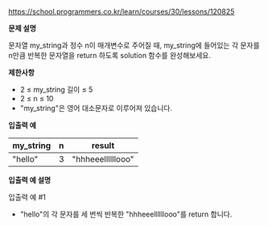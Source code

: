https://school.programmers.co.kr/learn/courses/30/lessons/120825

**문제 설명**

문자열 my_string과 정수 n이 매개변수로 주어질 때, my_string에 들어있는 각 문자를 n만큼 반복한 문자열을 return 하도록 solution 함수를 완성해보세요.

**제한사항**

- 2 ≤ my_string 길이 ≤ 5
- 2 ≤ n ≤ 10
- "my_string"은 영어 대소문자로 이루어져 있습니다.

**입출력 예**

| my_string | 	n  | 	result            |
|-----------|-----|--------------------|
| "hello"   | 	3  | 	"hhheeellllllooo" |

**입출력 예 설명**

입출력 예 #1

- "hello"의 각 문자를 세 번씩 반복한 "hhheeellllllooo"를 return 합니다.